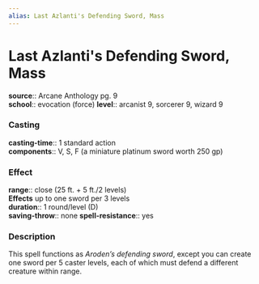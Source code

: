 ```yaml
---
alias: Last Azlanti's Defending Sword, Mass
---
```


# Last Azlanti's Defending Sword, Mass 

**source**:: Arcane Anthology pg. 9  
**school**:: evocation (force)
**level**:: arcanist 9, sorcerer 9, wizard 9

### Casting 

**casting-time**:: 1 standard action  
**components**:: V, S, F (a miniature platinum sword worth 250 gp)

### Effect 

**range**:: close (25 ft. + 5 ft./2 levels)  
**Effects** up to one sword per 3 levels  
**duration**:: 1 round/level (D)  
**saving-throw**:: none
**spell-resistance**:: yes

### Description 

This spell functions as *Aroden’s defending sword*, except you can create one sword per 5 caster levels, each of which must defend a different creature within range.
